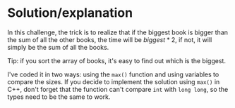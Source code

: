 # Solution/explanation

In this challenge, the trick is to realize that if the biggest book is bigger than the sum of all the other books, the time will be $biggest*2$, if not, it will simply be the sum of all the books.

Tip: if you sort the array of books, it's easy to find out which is the biggest.

I've coded it in two ways: using the `max()` function and using variables to compare the sizes. If you decide to implement the solution using `max()` in C++, don't forget that the function can't compare `int` with `long long`, so the types need to be the same to work.
